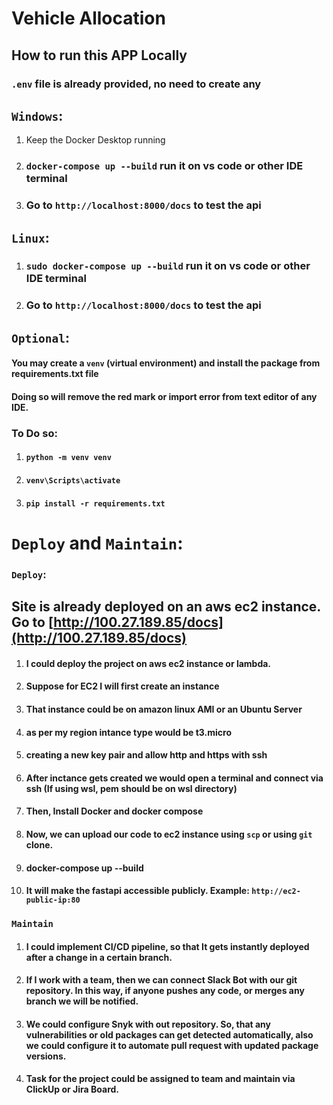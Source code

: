 # Vehicle Allocation

## How to run this APP Locally

### `.env` file is already provided, no need to create any

## `Windows`:

1) Keep the Docker Desktop running

2) ### `docker-compose up --build` run it on vs code or other IDE terminal

3) ### Go to `http://localhost:8000/docs` to test the api

## `Linux`:

1) ### `sudo docker-compose up --build` run it on vs code or other IDE terminal

2) ### Go to `http://localhost:8000/docs` to test the api


## `Optional`:

#### You may create a `venv` (virtual environment) and install the package from requirements.txt file
#### Doing so will remove the red mark or import error from text editor of any IDE.

### To Do so: 

1) #### `python -m venv venv`
2) #### `venv\Scripts\activate`
2) #### `pip install -r requirements.txt`


# `Deploy` and `Maintain`:

### `Deploy`:

## Site is already deployed on an aws ec2 instance. Go to [http://100.27.189.85/docs](http://100.27.189.85/docs)

1) #### I could deploy the project on aws ec2 instance or lambda.
2) #### Suppose for EC2 I will first create an instance
3) #### That instance could be on amazon linux AMI or an Ubuntu Server
4) #### as per my region intance type would be t3.micro
5) #### creating a new key pair and allow http and https with ssh
6) #### After inctance gets created we would open a terminal and connect via ssh (If using wsl, pem should be on wsl directory)
7) #### Then, Install Docker and docker compose 
8) #### Now, we can upload our code to ec2 instance using `scp` or using `git` clone.
9) #### docker-compose up --build
10) #### It will make the fastapi accessible publicly. Example: `http://ec2-public-ip:80`


### `Maintain`

1) #### I could implement CI/CD pipeline, so that It gets instantly deployed after a change in a certain branch.

2) #### If I work with a team, then we can connect Slack Bot with our git repository. In this way, if anyone pushes any code, or merges any branch we will be notified.

3) #### We could configure Snyk with out repository. So, that any vulnerabilities or old packages can get detected automatically, also we could configure it to automate pull request with updated package versions.

4) #### Task for the project could be assigned to team and maintain via ClickUp or Jira Board.